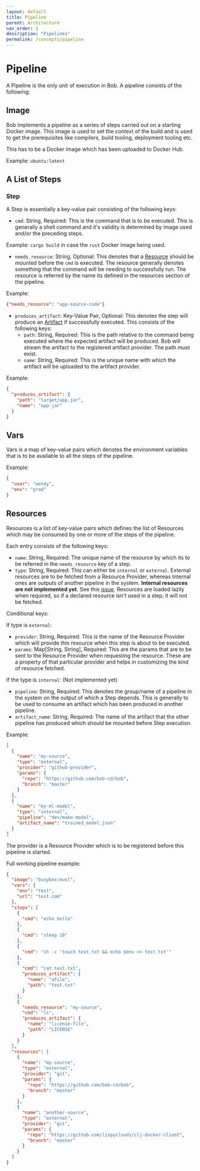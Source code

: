 ```yaml
---
layout: default
title: Pipeline
parent: Architecture
nav_order: 1
description: "Pipelines"
permalink: /concepts/pipeline
---
```


# Pipeline

A Pipeline is the only unit of execution in Bob. A pipeline consists of the following:

## Image

Bob implements a pipeline as a series of steps carried out on a starting Docker image.
This image is used to set the context of the build and is used to get the prerequisites like
compilers, build tooling, deployment tooling etc.

This has to be a Docker image which has been uploaded to Docker Hub.

Example: `ubuntu:latest`

## A List of Steps

### Step

A Step is essentially a key-value pair consisting of the following keys:

- `cmd`: String, Required: This is the command that is to be executed.
This is generally a shell command and it's validity is determined by image used
and/or the preceding steps.

Example: `cargo build` in case the `rust` Docker image being used.

- `needs_resource`: String, Optional: This denotes that a [Resource](/bob/concepts/resource) should
be mounted before the `cmd` is executed. The resource generally denotes something that the
command will be needing to successfully run. The resource is referred by the name its defined
in the resources section of the pipeline.

Example:
```json
{"needs_resource": "app-source-code"}
```

- `produces_artifact`: Key-Value Pair, Optional: This denotes the step will produce an
[Artifact](/bob/concepts/artifact) if successfully executed. This consists of the following keys:
    - `path`: String, Required: This is the path relative to the command being executed
    where the expected artifact will be produced. Bob will stream the artifact to the
    registered artifact provider. The path must exist.
    - `name`: String, Required: This is the unique name with which the artifact will be uploaded
    to the artifact provider.

Example:
```json
{
  "produces_artifact": {
    "path": "target/app.jar",
    "name": "app-jar"
  }
}
```

## Vars

Vars is a map of key-value pairs which denotes the environment variables that is to be available
to all the steps of the pipeline.

Example:
```json
{
  "user": "wendy",
  "env": "prod"
}
```

## Resources

Resources is a list of key-value pairs which defines the list of Resources which may be
consumed by one or more of the steps of the pipeline.

Each entry consists of the following keys:
- `name`: String, Required: The unique name of the resource by which its to be referred in the
`needs_resource` key of a step.
- `type`: String, Required: This can either be `internal` or `external`. External resources are
to be fetched from a Resource Provider, whereas Internal ones are outputs of another pipeline in
the system. **Internal resources are not implemented yet.** See this [issue](https://github.com/bob-cd/bob/issues/42).
Resources are loaded lazily when required, so if a declared resource isn't used in a step,
it will not be fetched.

Conditional keys:

If type is `external`:
- `provider`: String, Required: This is the name of the Resource Provider which will provide this
resource when this step is about to be executed.
- `params`: Map[String, String], Required: This are the params that are to be sent to the Resource
Provider when requesting the resource. These are a property of that particular provider and helps
in customizing the kind of resource fetched.

If the type is `internal`: (Not implemented yet)
- `pipeline`: String, Required: This denotes the group/name of a pipeline in the system on the output
of which a Step depends. This is generally to be used to consume an artifact which has been produced
in another pipeline.
- `artifact_name`: String, Required: The name of the artifact that the other pipeline has produced
which should be mounted before Step execution.

Example:
```json
[
  {
    "name": "my-source",
    "type": "external",
    "provider": "github-provider",
    "params": {
      "repo": "https://github.com/bob-cd/bob",
      "branch": "master"
    }
  },
  {
    "name": "my-ml-model",
    "type": "internal",
    "pipeline": "dev/make-model",
    "artifact_name": "trained_model.json"
  }
]
```

The provider is a Resource Provider which is to be registered before this pipeline is started.

Full working pipeline example:
```json
{
  "image": "busybox:musl",
  "vars": {
    "env": "test",
    "url": "test.com"
  },
  "steps": [
    {
      "cmd": "echo hello"
    },
    {
      "cmd": "sleep 10"
    },
    {
      "cmd": "sh -c 'touch test.txt && echo $env >> test.txt'"
    },
    {
      "cmd": "cat test.txt",
      "produces_artifact": {
        "name": "afile",
        "path": "test.txt"
      }
    },
    {
      "needs_resource": "my-source",
      "cmd": "ls",
      "produces_artifact": {
        "name": "license-file",
        "path": "LICENSE"
      }
    }
  ],
  "resources": [
    {
      "name": "my-source",
      "type": "external",
      "provider": "git",
      "params": {
        "repo": "https://github.com/bob-cd/bob",
        "branch": "master"
      }
    },
    {
      "name": "another-source",
      "type": "external",
      "provider": "git",
      "params": {
        "repo": "https://github.com/lispyclouds/clj-docker-client",
        "branch": "master"
      }
    }
  ]
}
```
